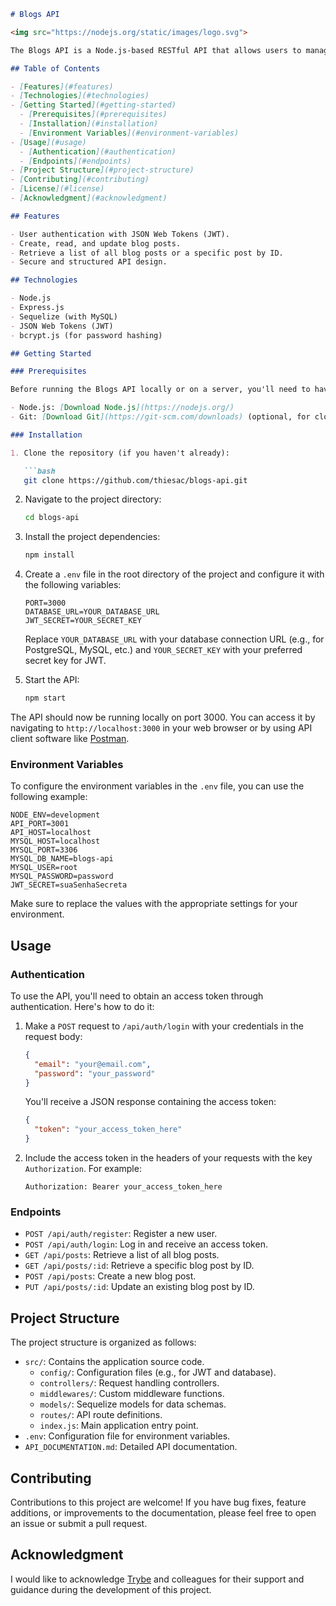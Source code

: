 ```markdown
# Blogs API

<img src="https://nodejs.org/static/images/logo.svg">

The Blogs API is a Node.js-based RESTful API that allows users to manage and interact with blog posts. It provides endpoints for creating, retrieving, updating, and deleting blog posts, as well as user authentication for blog post management.

## Table of Contents

- [Features](#features)
- [Technologies](#technologies)
- [Getting Started](#getting-started)
  - [Prerequisites](#prerequisites)
  - [Installation](#installation)
  - [Environment Variables](#environment-variables)
- [Usage](#usage)
  - [Authentication](#authentication)
  - [Endpoints](#endpoints)
- [Project Structure](#project-structure)
- [Contributing](#contributing)
- [License](#license)
- [Acknowledgment](#acknowledgment)

## Features

- User authentication with JSON Web Tokens (JWT).
- Create, read, and update blog posts.
- Retrieve a list of all blog posts or a specific post by ID.
- Secure and structured API design.

## Technologies

- Node.js
- Express.js
- Sequelize (with MySQL)
- JSON Web Tokens (JWT)
- bcrypt.js (for password hashing)

## Getting Started

### Prerequisites

Before running the Blogs API locally or on a server, you'll need to have the following software and tools installed:

- Node.js: [Download Node.js](https://nodejs.org/)
- Git: [Download Git](https://git-scm.com/downloads) (optional, for cloning the repository)

### Installation

1. Clone the repository (if you haven't already):

   ```bash
   git clone https://github.com/thiesac/blogs-api.git
   ```

2. Navigate to the project directory:

   ```bash
   cd blogs-api
   ```

3. Install the project dependencies:

   ```bash
   npm install
   ```

4. Create a `.env` file in the root directory of the project and configure it with the following variables:

   ```env
   PORT=3000
   DATABASE_URL=YOUR_DATABASE_URL
   JWT_SECRET=YOUR_SECRET_KEY
   ```

   Replace `YOUR_DATABASE_URL` with your database connection URL (e.g., for PostgreSQL, MySQL, etc.) and `YOUR_SECRET_KEY` with your preferred secret key for JWT.

5. Start the API:

   ```bash
   npm start
   ```

The API should now be running locally on port 3000. You can access it by navigating to `http://localhost:3000` in your web browser or by using API client software like [Postman](https://www.postman.com/).

### Environment Variables

To configure the environment variables in the `.env` file, you can use the following example:

```env
NODE_ENV=development
API_PORT=3001
API_HOST=localhost
MYSQL_HOST=localhost
MYSQL_PORT=3306
MYSQL_DB_NAME=blogs-api
MYSQL_USER=root
MYSQL_PASSWORD=password
JWT_SECRET=suaSenhaSecreta
```

Make sure to replace the values with the appropriate settings for your environment.

## Usage

### Authentication

To use the API, you'll need to obtain an access token through authentication. Here's how to do it:

1. Make a `POST` request to `/api/auth/login` with your credentials in the request body:

   ```json
   {
     "email": "your@email.com",
     "password": "your_password"
   }
   ```

   You'll receive a JSON response containing the access token:

   ```json
   {
     "token": "your_access_token_here"
   }
   ```

2. Include the access token in the headers of your requests with the key `Authorization`. For example:

   ```http
   Authorization: Bearer your_access_token_here
   ```

### Endpoints

- `POST /api/auth/register`: Register a new user.
- `POST /api/auth/login`: Log in and receive an access token.
- `GET /api/posts`: Retrieve a list of all blog posts.
- `GET /api/posts/:id`: Retrieve a specific blog post by ID.
- `POST /api/posts`: Create a new blog post.
- `PUT /api/posts/:id`: Update an existing blog post by ID.

## Project Structure

The project structure is organized as follows:

- `src/`: Contains the application source code.
  - `config/`: Configuration files (e.g., for JWT and database).
  - `controllers/`: Request handling controllers.
  - `middlewares/`: Custom middleware functions.
  - `models/`: Sequelize models for data schemas.
  - `routes/`: API route definitions.
  - `index.js`: Main application entry point.
- `.env`: Configuration file for environment variables.
- `API_DOCUMENTATION.md`: Detailed API documentation.

## Contributing

Contributions to this project are welcome! If you have bug fixes, feature additions, or improvements to the documentation, please feel free to open an issue or submit a pull request.


## Acknowledgment

I would like to acknowledge [Trybe](https://www.betrybe.com/) and colleagues for their support and guidance during the development of this project.

```
